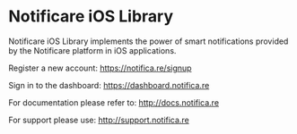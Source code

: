 Notificare iOS Library
===================

Notificare iOS Library implements the power of smart notifications provided by the Notificare platform in iOS applications.

Register a new account:
https://notifica.re/signup

Sign in to the dashboard:
https://dashboard.notifica.re

For documentation please refer to:
http://docs.notifica.re

For support please use:
http://support.notifica.re